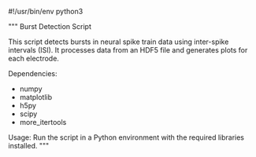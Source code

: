 #!/usr/bin/env python3

"""
Burst Detection Script

This script detects bursts in neural spike train data using inter-spike intervals (ISI).
It processes data from an HDF5 file and generates plots for each electrode.

Dependencies:
- numpy
- matplotlib
- h5py
- scipy
- more_itertools

Usage:
Run the script in a Python environment with the required libraries installed.
"""

